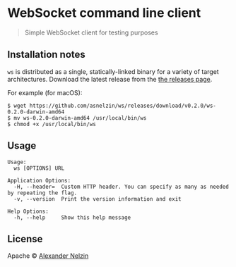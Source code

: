 # WebSocket command line client

> Simple WebSocket client for testing purposes

## Installation notes

`ws` is distributed as a single, statically-linked binary for a variety of target architectures.
Download the latest release from the [the releases page](https://github.com/asnelzin/ws/releases).

For example (for macOS):
```
$ wget https://github.com/asnelzin/ws/releases/download/v0.2.0/ws-0.2.0-darwin-amd64
$ mv ws-0.2.0-darwin-amd64 /usr/local/bin/ws
$ chmod +x /usr/local/bin/ws
```

## Usage

```
Usage:
  ws [OPTIONS] URL

Application Options:
  -H, --header=  Custom HTTP header. You can specify as many as needed by repeating the flag.
  -v, --version  Print the version information and exit

Help Options:
  -h, --help     Show this help message
```

## License

Apache © [Alexander Nelzin](http://nelzin.ru)